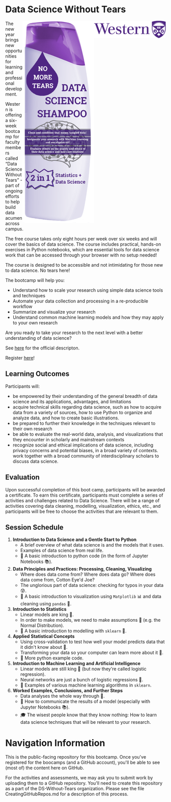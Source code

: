 # Data Science Without Tears

<img align="right" src="western_logo.png" width=225px>

<img align="right" src="shampoobottle.png" width=225px>

The new year brings new opportunities for learning and professional development.
 
Western is offering a six-week bootcamp for faculty members called “Data Science Without Tears” - part of ongoing efforts to help build data acumen across campus.
 
The free course takes only eight hours per week over six weeks and will cover the basics of data science. The course includes practical, hands-on exercises in Python notebooks, which are essential tools for data science work that can be accessed through your browser with no setup needed!
 
The course is designed to be accessible and not intimidating for those new to data science. No tears here!
 
The bootcamp will help you:
 
- Understand how to scale your research using simple data science tools and techniques
- Automate your data collection and processing in a re-producible workflow
- Summarize and visualize your research
- Understand common machine learning models and how they may apply to your own research
 
Are you ready to take your research to the next level with a better understanding of data science?

See [here](https://www.uwo.ca/datastrategy/data-bootcamp/) for the official descripton.

Register [here](https://docs.google.com/forms/d/e/1FAIpQLScfUBwBpXGflg9IQQBhqz8qGsz1Jmbj1gs6sCnas2Z68OHXxA/viewform)!

## Learning Outcomes

Participants will:

- be empowered by their understanding of the general breadth of data science and its applications, advantages, and limitations
- acquire technical skills regarding data science, such as how to acquire data from a variety of sources, how to use Python to organize and analyze data, and how to create basic illustrations.
- be prepared to further their knowledge in the techniques relevant to their own research
- be able to evaluate the real-world data, analysis, and visualizations that they encounter in scholarly and mainstream contexts
- recognize social and ethical implications of data science, including privacy concerns and potential biases, in a broad variety of contexts.
work together with a broad community of interdisciplinary scholars to discuss data science.

## Evaluation

Upon successful completion of this boot camp, participants will be awarded a certificate. To earn this certificate, participants must complete a series of activities and challenges related to Data Science. There will be a range of activities covering data cleaning, modelling, visualization, ethics, etc., and participants will be free to choose the activities that are relevant to them. 

## Session Schedule

1. **Introduction to Data Science and a Gentle Start to Python**
    - A brief overview of what data science is and the models that it uses.
    - Examples of data science from real life.
    - :snake: A basic introduction to python code (in the form of Jupyter Notebooks :books:).
2. **Data Principles and Practices: Processing, Cleaning, Visualizing**
    - Where does data come from? Where does data go? Where does data come from, Cotton Eye'd Joe?
    - The unglorious part of data science: checking for typos in your data :cold_sweat:.
    - :snake: A basic introduction to visualization using `Matplotlib` :bar_chart: and data cleaning using `pandas` :panda_face:.
3. **Introduction to Statistics**
    - Linear models are king :crown:.
    - In order to make models, we need to make assumptions :game_die: (e.g. the Normal Distribution).
    - :snake: A basic introduction to modelling with `sklearn` :microscope:.
4. **Applied Statistical Concepts**
    - Using cross-validation to test how well your model predicts data that it didn't know about :crystal_ball:.
    - Transforming your data so your computer can learn more about it :crown:.
    - :snake: More python example code.
5. **Introduction to Machine Learning and Artificial Intelligence**
    - Linear models are still king :crown: (but now they're called logistic regression).
    - Neural networks are just a bunch of logistic regressions :crown:.
    - :snake: Examples of various machine learning algorithms in `sklearn`.
6. **Worked Examples, Conclusions, and Further Steps**
    - Data analyses the whole way through :crown:.
    - :snake: How to communicate the results of a model (especially with Jupyter Notebooks :books:).
    - :mortar_board: The wisest people know that they know nothing: How to learn data science techniques that will be relevant to your research.

# Navigation Information

This is the public-facing repository for this bootcamp. Once you've registered for the boocamps (and a GitHub account), you'll be able to see (most of) the content here on GitHub.

For the activities and assessments, we may ask you to submit work by uploading them to a GitHub repository. You'll need to create this repository as a part of the DS-Without-Tears organization. Please see the file CreatingGitHubRepos.md for a description of this process.
